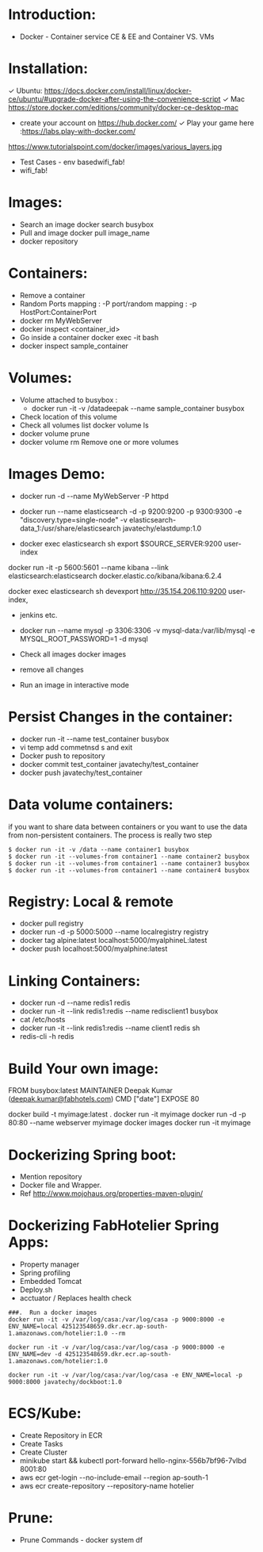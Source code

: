 # Introduction:
- Docker - Container service CE & EE and Container VS. VMs

# Installation:

✓ Ubuntu: https://docs.docker.com/install/linux/docker-ce/ubuntu/#upgrade-docker-after-using-the-convenience-script
✓ Mac https://store.docker.com/editions/community/docker-ce-desktop-mac
- create your account on https://hub.docker.com/
✓ Play your game here :https://labs.play-with-docker.com/

https://www.tutorialspoint.com/docker/images/various_layers.jpg

- Test Cases - env basedwifi_fab!
- wifi_fab!

# Images:
 
 - Search an image docker search busybox
 - Pull and image docker pull image_name
 - docker repository
  
# Containers:

 - Remove a container
 - Random Ports mapping : -P port/random mapping : -p HostPort:ContainerPort
 - docker rm MyWebServer
 - docker inspect <container_id>
 - Go inside a container docker exec -it <cname> bash
 - docker inspect sample_container
 
# Volumes: 
 
 - Volume attached to busybox : 
 	- docker run -it -v /datadeepak --name sample_container  busybox
 - Check location of this volume
 - Check all volumes list docker volume ls
 - docker volume prune
 - docker volume rm Remove one or more volumes
 
# Images Demo:
- docker run -d --name MyWebServer -P httpd 

- docker run --name elasticsearch  -d -p 9200:9200 -p 9300:9300 -e "discovery.type=single-node" -v elasticsearch-data_1:/usr/share/elasticsearch javatechy/elastdump:1.0
- docker exec elasticsearch sh export $SOURCE_SERVER:9200 user-index


docker run -it -p 5600:5601 --name kibana --link elasticsearch:elasticsearch  docker.elastic.co/kibana/kibana:6.2.4


docker exec elasticsearch sh devexport http://35.154.206.110:9200 user-index,
- jenkins etc.

- docker run --name mysql -p 3306:3306 -v mysql-data:/var/lib/mysql -e MYSQL_ROOT_PASSWORD=1 -d mysql

-  Check all images  docker images
- remove all changes
- Run an image in interactive mode
 

# Persist Changes in the container:

- docker run -it --name test_container busybox
-  vi temp add commetnsd s  and exit 
- Docker push to repository
- docker commit test_container javatechy/test_container
- docker push javatechy/test_container


# Data volume containers:

if you want to share data between containers or you want to use the data 
from non-persistent containers. The process is really two step

```
$ docker run -it -v /data --name container1 busybox
$ docker run -it --volumes-from container1 --name container2 busybox
$ docker run -it --volumes-from container1 --name container3 busybox
$ docker run -it --volumes-from container1 --name container4 busybox
```

# Registry: Local & remote

- docker pull registry
- docker run -d -p 5000:5000 --name localregistry registry
- docker tag alpine:latest localhost:5000/myalphineL:latest
- docker push localhost:5000/myalphine:latest

# Linking Containers:

- docker run -d --name redis1 redis
- docker run -it --link redis1:redis --name redisclient1 busybox
- cat /etc/hosts
- docker run -it --link redis1:redis --name client1 redis sh
- redis-cli -h redis

# Build Your own image:

FROM busybox:latest
MAINTAINER Deepak Kumar (deepak.kumar@fabhotels.com)
CMD ["date"]
EXPOSE 80

docker build -t myimage:latest .
docker run -it myimage
docker run -d -p 80:80 --name webserver myimage
docker images
docker run -it myimage
 
# Dockerizing Spring boot:
 - Mention repository
 - Docker file and Wrapper.
 - Ref http://www.mojohaus.org/properties-maven-plugin/

# Dockerizing FabHotelier Spring Apps:
 
 - Property manager
 - Spring profiling
 - Embedded Tomcat
 - Deploy.sh
 - acctuator / Replaces health check

```
###.  Run a docker images
docker run -it -v /var/log/casa:/var/log/casa -p 9000:8000 -e ENV_NAME=local 425123548659.dkr.ecr.ap-south-1.amazonaws.com/hotelier:1.0 --rm

docker run -it -v /var/log/casa:/var/log/casa -p 9000:8000 -e ENV_NAME=dev -d 425123548659.dkr.ecr.ap-south-1.amazonaws.com/hotelier:1.0

docker run -it -v /var/log/casa:/var/log/casa -e ENV_NAME=local -p 9000:8000 javatechy/dockboot:1.0
```

# ECS/Kube:

 - Create Repository in ECR
 - Create Tasks
 - Create Cluster
 - minikube start && kubectl port-forward hello-nginx-556b7bf96-7vlbd 8001:80 
 - aws ecr get-login --no-include-email --region ap-south-1
 - aws ecr create-repository --repository-name hotelier


# Prune:
- Prune Commands -  docker system df
